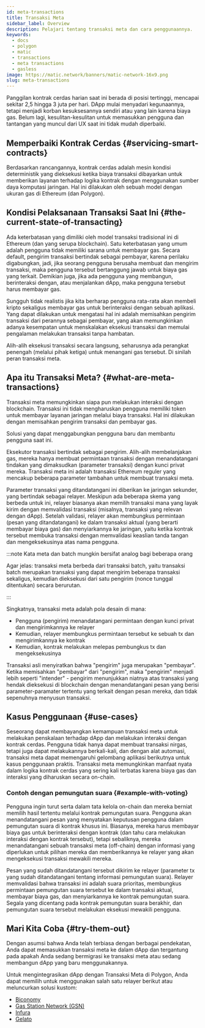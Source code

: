 ```yaml
---
id: meta-transactions
title: Transaksi Meta
sidebar_label: Overview
description: Pelajari tentang transaksi meta dan cara penggunaannya.
keywords:
  - docs
  - polygon
  - matic
  - transactions
  - meta transactions
  - gasless
image: https://matic.network/banners/matic-network-16x9.png
slug: meta-transactions
---
```


Panggilan kontrak cerdas harian saat ini berada di posisi tertinggi, mencapai sekitar 2,5 hingga 3 juta per hari.
DApp mulai menyadari kegunaannya, tetapi menjadi korban kesuksesannya sendiri atau
yang lain karena biaya gas. Belum lagi, kesulitan-kesulitan untuk memasukkan pengguna dan tantangan yang muncul dari UX
saat ini tidak mudah diperbaiki.

## Memperbaiki Kontrak Cerdas {#servicing-smart-contracts}

Berdasarkan rancangannya, kontrak cerdas adalah mesin kondisi deterministik yang dieksekusi ketika biaya transaksi
dibayarkan untuk memberikan layanan terhadap logika kontrak dengan menggunakan sumber daya komputasi jaringan.
Hal ini dilakukan oleh sebuah model dengan ukuran gas di Ethereum (dan Polygon).

## Kondisi Pelaksanaan Transaksi Saat Ini {#the-current-state-of-transacting}

Ada keterbatasan yang dimiliki oleh model transaksi tradisional ini di Ethereum (dan yang serupa blockchain).
Satu keterbatasan yang umum adalah pengguna tidak memiliki sarana untuk membayar gas. Secara default, pengirim
transaksi bertindak sebagai pembayar, karena perilaku digabungkan, jadi, jika seorang pengguna berusaha membuat dan mengirim
transaksi, maka pengguna tersebut bertanggung jawab untuk biaya gas yang terkait. Demikian juga, jika ada pengguna yang membangun, berinteraksi
dengan, atau menjalankan dApp, maka pengguna tersebut harus membayar gas.

Sungguh tidak realistis jika kita berharap pengguna rata-rata akan membeli kripto sekaligus membayar gas untuk berinteraksi dengan sebuah
aplikasi. Yang dapat dilakukan untuk mengatasi hal ini adalah memisahkan pengirim transaksi dari perannya
sebagai pembayar, yang akan memungkinkan adanya kesempatan untuk menskalakan eksekusi transaksi dan memulai pengalaman melakukan transaksi tanpa
hambatan.

Alih-alih eksekusi transaksi secara langsung, seharusnya ada perangkat penengah (melalui pihak ketiga) untuk menangani gas tersebut.
Di sinilah peran transaksi meta.

## Apa itu Transaksi Meta? {#what-are-meta-transactions}

Transaksi meta memungkinkan siapa pun melakukan interaksi dengan blockchain. Transaksi ini tidak mengharuskan pengguna memiliki
token untuk membayar layanan jaringan melalui biaya transaksi. Hal ini dilakukan dengan memisahkan
pengirim transaksi dan pembayar gas.

Solusi yang dapat menggabungkan pengguna baru dan membantu pengguna saat ini.

Eksekutor transaksi bertindak sebagai pengirim. Alih-alih membelanjakan gas, mereka hanya membuat
permintaan transaksi dengan menandatangani tindakan yang dimaksudkan (parameter transaksi) dengan kunci privat
mereka. Transaksi meta ini adalah transaksi Ethereum reguler yang mencakup beberapa parameter tambahan untuk membuat
transaksi meta.

Parameter transaksi yang ditandatangani ini diberikan ke jaringan sekunder, yang bertindak sebagai relayer.
Meskipun ada beberapa skema yang berbeda untuk ini, relayer biasanya akan memilih transaksi mana yang layak
kirim dengan memvalidasi transaksi (misalnya, transaksi yang relevan dengan dApp). Setelah validasi, relayer
akan membungkus permintaan (pesan yang ditandatangani) ke dalam transaksi aktual (yang berarti membayar biaya gas)
dan menyiarkannya ke jaringan, yaitu ketika kontrak tersebut membuka transaksi dengan memvalidasi keaslian
tanda tangan dan mengeksekusinya atas nama pengguna.

:::note Kata meta dan batch mungkin bersifat analog bagi beberapa orang

Agar jelas: transaksi meta berbeda dari transaksi batch, yaitu transaksi batch merupakan
transaksi yang dapat mengirim beberapa transaksi sekaligus, kemudian dieksekusi dari satu pengirim
(nonce tunggal ditentukan) secara berurutan.

:::

Singkatnya, transaksi meta adalah pola desain di mana:

* Pengguna (pengirim) menandatangani permintaan dengan kunci privat dan mengirimkannya ke relayer
* Kemudian, relayer membungkus permintaan tersebut ke sebuah tx dan mengirimkannya ke kontrak
* Kemudian, kontrak melakukan melepas pembungkus tx dan mengeksekusinya

Transaksi asli menyiratkan bahwa "pengirim" juga merupakan "pembayar". Ketika memisahkan "pembayar" dari
"pengirim", maka "pengirim" menjadi lebih seperti "intender" - pengirim menunjukkan niatnya atas transaksi
yang hendak dieksekusi di blockchain dengan menandatangani pesan yang berisi parameter-paramater tertentu yang terkait dengan
pesan mereka, dan tidak sepenuhnya menyusun transaksi.

## Kasus Penggunaan {#use-cases}

Seseorang dapat membayangkan kemampuan transaksi meta untuk melakukan penskalaan terhadap dApp dan melakukan interaksi dengan kontrak cerdas.
Pengguna tidak hanya dapat membuat transaksi nirgas, tetapi juga dapat melakukannya berkali-kali, dan dengan alat
automasi, transaksi meta dapat memengaruhi gelombang aplikasi berikutnya untuk kasus penggunaan praktis. Transaksi meta
memungkinkan manfaat nyata dalam logika kontrak cerdas yang sering kali terbatas karena biaya gas dan interaksi
yang diharuskan secara on-chain.

### Contoh dengan pemungutan suara {#example-with-voting}

Pengguna ingin turut serta dalam tata kelola on-chain dan mereka berniat memilih hasil tertentu melalui
kontrak pemungutan suara. Pengguna akan menandatangani pesan yang menyatakan keputusan pengguna dalam pemungutan suara di kontrak
khusus ini. Biasanya, mereka harus membayar biaya gas untuk berinteraksi dengan kontrak (dan tahu cara
melakukan interaksi dengan kontrak tersebut), tetapi sebaliknya, mereka menandatangani sebuah transaksi meta (off-chain) dengan informasi yang
diperlukan untuk pilihan mereka dan memberikannya ke relayer yang akan mengeksekusi transaksi mewakili mereka.

Pesan yang sudah ditandatangani tersebut dikirim ke relayer (parameter tx yang sudah ditandatangani tentang informasi pemungutan suara). Relayer
memvalidasi bahwa transaksi ini adalah suara prioritas, membungkus permintaan pemungutan suara tersebut ke dalam transaksi aktual,
membayar biaya gas, dan menyiarkannya ke kontrak pemungutan suara. Segala yang dicentang pada kontrak pemungutan suara
berakhir, dan pemungutan suara tersebut melakukan eksekusi mewakili pengguna.

## Mari Kita Coba {#try-them-out}

Dengan asumsi bahwa Anda telah terbiasa dengan berbagai pendekatan, Anda dapat memasukkan transaksi meta ke dalam
dApp dan tergantung pada apakah Anda sedang bermigrasi ke transaksi meta atau sedang membangun dApp yang baru menggunakannya.

Untuk mengintegrasikan dApp dengan Transaksi Meta di Polygon, Anda dapat memilih untuk menggunakan salah satu relayer
berikut atau meluncurkan solusi kustom:

* [Biconomy](https://docs.biconomy.io/products/enable-gasless-transactions)
* [Gas Station Network (GSN)](https://docs.opengsn.org/#ethereum-gas-station-network-gsn)
* [Infura](https://infura.io/product/ethereum/transactions-itx)
* [Gelato](https://docs.gelato.network/developer-products/gelato-relay-sdk)
